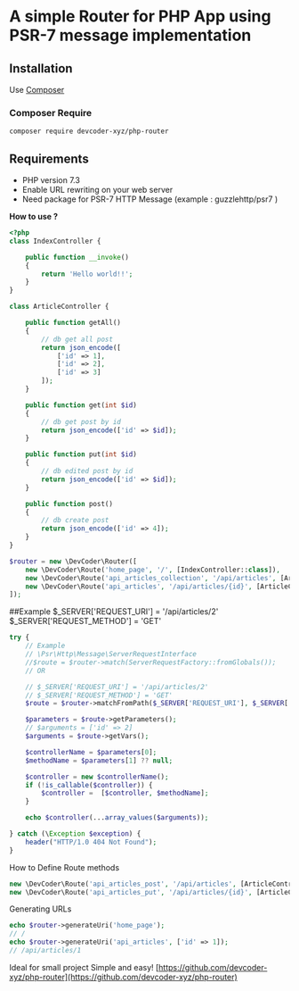 # A simple Router for PHP App using PSR-7 message implementation

## Installation

Use [Composer](https://getcomposer.org/)

### Composer Require
```
composer require devcoder-xyz/php-router
```

## Requirements

* PHP version 7.3
* Enable URL rewriting on your web server
* Need package for PSR-7 HTTP Message
  (example : guzzlehttp/psr7 )

**How to use ?**

```php
<?php
class IndexController {

    public function __invoke()
    {
        return 'Hello world!!';
    }
}

class ArticleController {

    public function getAll()
    {
        // db get all post
        return json_encode([
            ['id' => 1],
            ['id' => 2],
            ['id' => 3]
        ]);
    }

    public function get(int $id)
    {
        // db get post by id
        return json_encode(['id' => $id]);
    }

    public function put(int $id)
    {
        // db edited post by id
        return json_encode(['id' => $id]);
    }

    public function post()
    {
        // db create post
        return json_encode(['id' => 4]);
    }
}

$router = new \DevCoder\Router([
    new \DevCoder\Route('home_page', '/', [IndexController::class]),
    new \DevCoder\Route('api_articles_collection', '/api/articles', [ArticleController::class, 'getAll']),
    new \DevCoder\Route('api_articles', '/api/articles/{id}', [ArticleController::class, 'get']),
]);
```
##Example
$_SERVER['REQUEST_URI'] = '/api/articles/2'
$_SERVER['REQUEST_METHOD'] = 'GET'
```php
try {
    // Example
    // \Psr\Http\Message\ServerRequestInterface
    //$route = $router->match(ServerRequestFactory::fromGlobals());
    // OR

    // $_SERVER['REQUEST_URI'] = '/api/articles/2'
    // $_SERVER['REQUEST_METHOD'] = 'GET'
    $route = $router->matchFromPath($_SERVER['REQUEST_URI'], $_SERVER['REQUEST_METHOD']);

    $parameters = $route->getParameters();
    // $arguments = ['id' => 2]
    $arguments = $route->getVars();

    $controllerName = $parameters[0];
    $methodName = $parameters[1] ?? null;

    $controller = new $controllerName();
    if (!is_callable($controller)) {
        $controller =  [$controller, $methodName];
    }

    echo $controller(...array_values($arguments));

} catch (\Exception $exception) {
    header("HTTP/1.0 404 Not Found");
}
```
How to Define Route methods
```php
new \DevCoder\Route('api_articles_post', '/api/articles', [ArticleController::class, 'post'], ['POST']);
new \DevCoder\Route('api_articles_put', '/api/articles/{id}', [ArticleController::class, 'put'], ['PUT']);
```
Generating URLs
```php
echo $router->generateUri('home_page');
// /
echo $router->generateUri('api_articles', ['id' => 1]);
// /api/articles/1
```

Ideal for small project
Simple and easy!
[https://github.com/devcoder-xyz/php-router](https://github.com/devcoder-xyz/php-router)
